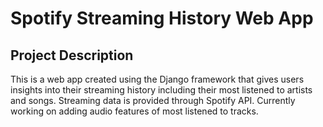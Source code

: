 # Spotify Streaming History Web App

## Project Description

This is a web app created using the Django framework that gives users insights into their streaming history including their most listened to artists and songs. Streaming data is provided through Spotify API. Currently working on adding audio features of most listened to tracks. 
